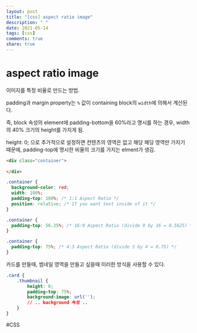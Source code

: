 ```yaml
---
layout: post
title: "[css] aspect ratio image"
description: " "
date: 2021-05-14
tags: [css]
comments: true
share: true
---
```


# aspect ratio image
이미지를 특정 비율로 만드는 방법.

padding과 margin property는 `%` 값이  containing block의 `width`에 의해서 계산된다.

즉,
block 속성의 element에 padding-bottom을 60%라고 명시를 하는 경우, width의 40% 크기의 height를 가지게 됨.

height: 0; 으로 추가적으로 설정하면 컨텐츠의 영역은 없고 해당 패딩 영역만 가지기 때문에, padding-top에 명시한 비율의 크기를 가지는 elment가 생김.

```html
<div class="container">
 
</div>
```


```css
.container {
  background-color: red;
  width: 100%;
  padding-top: 100%; /* 1:1 Aspect Ratio */
  position: relative; /* If you want text inside of it */
}

.container {
  padding-top: 56.25%; /* 16:9 Aspect Ratio (divide 9 by 16 = 0.5625) */
}

.container {
  padding-top: 75%; /* 4:3 Aspect Ratio (divide 3 by 4 = 0.75) */
}
```


카드를 만들때, 썸네일 영역을 만들고 싶을때 이러한 방식을 사용할 수 있다.


```css
.card {
	.thumbnail {
		height: 0;
		padding-top: 75%;
		background-image: url('');
		// .. background 속성 ..
	}
}

```


#CSS